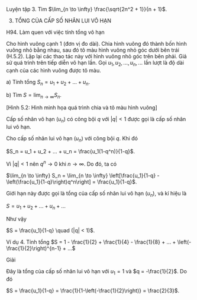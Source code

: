 Luyện tập 3. Tìm $\lim_{n \to \infty} \frac{\sqrt{2n^2 + 1}}{n + 1}$.

3. TỔNG CỦA CẤP SỐ NHÂN LUI VÔ HẠN

H94. Làm quen với việc tính tổng vô hạn

Cho hình vuông cạnh 1 (đơn vị đo dài). Chia hình vuông đó thành bốn hình vuông nhỏ bằng nhau, sau đó tô màu hình vuông nhỏ góc dưới bên trái (H.5.2). Lặp lại các thao tác này với hình vuông nhỏ góc trên bên phải. Giả sử quá trình trên tiếp diễn vô hạn lần. Gọi $u_1, u_2,..., u_n,...$ lần lượt là độ dài cạnh của các hình vuông được tô màu.

a) Tính tổng $S_n = u_1 + u_2 + ... + u_n$.

b) Tìm $S = \lim_{n \to \infty} S_n$.

[Hình 5.2: Hình minh họa quá trình chia và tô màu hình vuông]

Cấp số nhân vô hạn $(u_n)$ có công bội $q$ với $|q| < 1$ được gọi là cấp số nhân lui vô hạn.

Cho cấp số nhân lui vô hạn $(u_n)$ với công bội $q$. Khi đó

$S_n = u_1 + u_2 + ... + u_n = \frac{u_1(1-q^n)}{1-q}$.

Vì $|q| < 1$ nên $q^n \to 0$ khi $n \to \infty$. Do đó, ta có

$\lim_{n \to \infty} S_n = \lim_{n \to \infty} \left[\frac{u_1}{1-q} - \left(\frac{u_1}{1-q}\right)q^n\right] = \frac{u_1}{1-q}$.

Giới hạn này được gọi là tổng của cấp số nhân lui vô hạn $(u_n)$, và kí hiệu là

$S = u_1 + u_2 + ... + u_n + ...$

Như vậy

$S = \frac{u_1}{1-q} \quad (|q| < 1)$.

Ví dụ 4. Tính tổng $S = 1 - \frac{1}{2} + \frac{1}{4} - \frac{1}{8} + ... + \left(-\frac{1}{2}\right)^{n-1} + ...$

Giải

Đây là tổng của cấp số nhân lui vô hạn với $u_1 = 1$ và $q = -\frac{1}{2}$.
Do đó

$S = \frac{u_1}{1-q} = \frac{1}{1-\left(-\frac{1}{2}\right)} = \frac{2}{3}$.